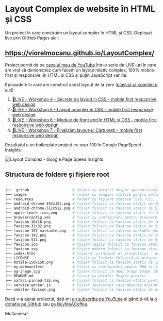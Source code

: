 # Layout Complex de website în HTML și CSS

Un proiect în care construim un layout complex în HTML și CSS. Deployat live prin GitHub Pages aici:

## <https://viorelmocanu.github.io/LayoutComplex/>

Proiect pornit de pe [canalul meu de YouTube](https://www.youtube.com/ViorelMocanu) într-o serie de LIVE-uri în care am vrut să demonstrez cum facem un layout relativ complex, 100% mobile-first și responsive, în HTML și CSS și puțin JavaScript vanilla.

Episoadele în care am construit acest layout de la zero ([playlist-ul complet e aici](https://www.youtube.com/playlist?list=PLfTqvIG4roBrP63BDGSXEKvf7iThHSKgM)):

1. [🔴LIVE - Workshop 4 - Secrete de layout în CSS - mobile first responsive web design](https://www.youtube.com/watch?v=QyQjWqIOAc4)
2. [🔴LIVE - Workshop 5 - Layout complex în CSS - mobile first responsive web design](https://www.youtube.com/watch?v=Pv7h2pCHkqM)
3. [🔴LIVE - Workshop 6 - Module de front end în HTML și CSS - mobile first responsive web design](https://www.youtube.com/watch?v=2rLT5AjTtrg)
4. [🔴LIVE - Workshop 7 - Finalizăm layout-ul Cărturești - mobile first responsive web design](https://www.youtube.com/watch?v=trvVimq_hpU)

Rezultatul e un boilerplate project cu scor 100 în Google PageSpeed Insights:

![Layout Complex - Google Page Speed Insights](https://user-images.githubusercontent.com/166049/124643133-5d344000-de99-11eb-849c-852e077a62fa.jpg)

## Structura de foldere și fișiere root

```bash
.
├── .github                    # folder cu detalii despre sponsorizarea acestui proiect
├── images                     # folder cu imagini statice pentru design-ul site-ului
├── resources                  # folder cu fișiere statice (SVG, CSS, JS, typeface-uri, etc.)
├── android-chrome-192x192.png # fișier folosit ca favicon static de 192px x 192px în Chrome și Android
├── android-chrome-512x512.png # fișier folosit ca favicon static de 512px x 512px în Android
├── apple-touch-icon.png       # fișier folosit ca favicon static în iOS și Safari
├── browserconfig.xml          # fișier cu configurări pentru browsere de la Microsoft (IE, Edge)
├── favicon-16x16.png          # fișier folosit ca favicon static de 16px x 16px
├── favicon-32x32.png          # fișier folosit ca favicon static de 32px x 32px
├── favicon-192-maskable.png   # fișier folosit ca favicon maskable pentru PWA-uri (în iOS și Android)
├── favicon-192.png            # fișier folosit ca favicon static de 192px x 192px
├── favicon-512.png            # fișier folosit ca favicon static de 512px x 512px
├── favicon.ico                # fișier legacy folosit ca favicon static
├── favicon.svg                # fișier modern folosit ca favicon static (care include media queries)
├── index.html                 # fișierul principal al proiectului - pagina HTML statică
├── LICENSE                    # fișier cu licența folosită de proiect
├── mstile-150x150.png         # fișier folosit ca favicon static de 150px x 150px pentru Windows
├── my.webmanifest             # fișier cu configurări pentru PWA și favicons
├── og-inage.jpg               # fișier folosit ca Open Graph Image când se dă share acestui proiect
├── README.md                  # fișier cu detalii despre proiect
├── safari-pinned-tab.svg      # fișier folosit ca favicon static pentru pinned tabs în Safari
├── service-worker.js          # fișier JavaScript care descrie acțiunile de service worker ale PWA-ului
└── smaller-favicon.png        # fișier folosit ca favicon static de dimensiuni mici
```

Dacă v-a ajutat proiectul, dați-mi [un subscribe pe YouTube](https://www.youtube.com/ViorelMocanu?sub_confirmation=1) și gândiți-vă la [o donație pe GitHub](https://github.com/sponsors/ViorelMocanu/) sau [pe BuyMeACoffee](https://www.buymeacoffee.com/viorel).

Mulțumesc!
